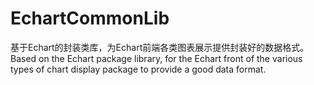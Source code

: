 # EchartCommonLib
基于Echart的封装类库，为Echart前端各类图表展示提供封装好的数据格式。Based on the Echart package library, for the Echart front of the various types of chart display package to provide a good data format.
